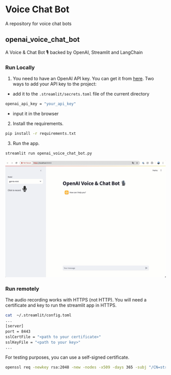 # Voice Chat Bot
A repository for voice chat bots 

## openai_voice_chat_bot
A Voice & Chat Bot 🎙️ backed by OpenAI, Streamlit and LangChain


### Run Locally
1. You need to have an OpenAI API key. You can  get it from [here](https://platform.openai.com/account/api-keys). Two ways to add your API key to the project:
- add it to the `.streamlit/secrets.toml` file of the current directory
```bash
openai_api_key = "your_api_key"
```
- input it in the browser


2. Install the requirements.
```bash
pip install -r requirements.txt
```
3. Run the app.
```bash
streamlit run openai_voice_chat_bot.py
```

<p align="center">
  <img src="assets/media/openai_voice_chat_bot.gif">
</p>

### Run remotely
The audio recording works with HTTPS (not HTTP). You will need a certificate and key to run the streamlit app in HTTPS. 

```bash
cat  ~/.streamlit/config.toml
...
[server]
port = 8443
sslCertFile = "<path to your certificate>"
sslKeyFile = "<path to your key>"
...
```

For testing purposes, you can use a self-signed certificate.
```bash
openssl req -newkey rsa:2048 -new -nodes -x509 -days 365 -subj "/CN=streamlit" -keyout streamlit.key -out streamlit.crt

```

